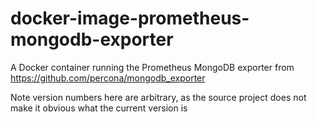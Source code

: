 # docker-image-prometheus-mongodb-exporter
A Docker container running the Prometheus MongoDB exporter from https://github.com/percona/mongodb_exporter

Note version numbers here are arbitrary, as the source project does not make it obvious what the current version is